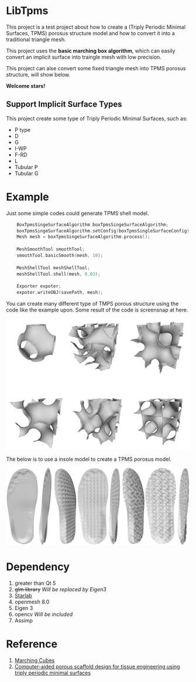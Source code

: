 # LibTpms

This project is a test project about how to create a (Triply Periodic Minimal Surfaces, TPMS) porosus structure model and how to convert it into a traditional triangle mesh. 

This project uses the **basic marching box algorithm**, which can easily convert an implicit surface into traingle mesh with low precision.

This project can alse convert some fixed triangle mesh into TPMS porosus structure, will show below.

**Welcome stars!**

## Support Implicit Surface Types

This project create some type of Triply Periodic Minimal Surfaces, such as:

- P type
- D
- G
- I-WP
- F-RD
- L
- Tubular P
- Tubular G

# Example
Just some simple codes could generate TPMS shell model.

```cpp
    BoxTpmsSingeSurfaceAlgorithm boxTpmsSingeSurfaceAlgorithm;
    boxTpmsSingeSurfaceAlgorithm.setConfig(boxTpmsSingleSurfaceConfig);
    Mesh mesh = boxTpmsSingeSurfaceAlgorithm.process();

    MeshSmoothTool smoothTool;
    smoothTool.basicSmooth(mesh, 10);

    MeshShellTool meshShellTool;
    meshShellTool.shell(mesh, 0.03);

    Exporter expoter;
    expoter.writeOBJ(savePath, mesh);
```

You can create many different type of TMPS porous structure using the code like the example upon.
Some result of the code is screensnap at here.

![](imgs/types.png)

The below is to use a insole model to create a TPMS porosus model.

![](imgs/insole.png)


# Dependency
1. greater than Qt 5
2. ~~glm library~~ *Will be replaced by Eigen3*
3. [Starlab](https://github.com/OpenGP/starlab)
4. openmesh 8.0
5. Eigen 3
6. opencv *Will be included*
7. Assimp

# Reference
1. [Marching Cubes](http://paulbourke.net/geometry/polygonise/)
2. [Computer-aided porous scaffold design for tissue engineering using triply periodic minimal surfaces](https://link.springer.com/article/10.1007/s12541-011-0008-9)